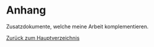 # Anhang
Zusatzdokumente, welche meine Arbeit komplementieren.

[Zurück zum Hauptverzeichnis](../README.md)